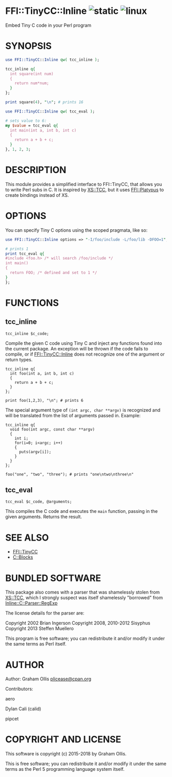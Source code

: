# FFI::TinyCC::Inline ![static](https://github.com/Perl5-FFI/FFI-TinyCC-Inline/workflows/static/badge.svg) ![linux](https://github.com/Perl5-FFI/FFI-TinyCC-Inline/workflows/linux/badge.svg)

Embed Tiny C code in your Perl program

# SYNOPSIS

```perl
use FFI::TinyCC::Inline qw( tcc_inline );

tcc_inline q{
  int square(int num)
  {
    return num*num;
  }
};

print square(4), "\n"; # prints 16

use FFI::TinyCC::Inline qw( tcc_eval );

# sets value to 6:
my $value = tcc_eval q{
  int main(int a, int b, int c)
  {
    return a + b + c;
  }
}, 1, 2, 3;
```

# DESCRIPTION

This module provides a simplified interface to FFI::TinyCC, that allows you
to write Perl subs in C.  It is inspired by [XS::TCC](https://metacpan.org/pod/XS::TCC), but it uses [FFI::Platypus](https://metacpan.org/pod/FFI::Platypus)
to create bindings instead of XS.

# OPTIONS

You can specify Tiny C options using the scoped pragmata, like so:

```perl
use FFI::TinyCC::Inline options => "-I/foo/include -L/foo/lib -DFOO=1";

# prints 1
print tcc_eval q{
#include <foo.h> /* will search /foo/include */
int main()
{
  return FOO; /* defined and set to 1 */
}
};
```

# FUNCTIONS

## tcc\_inline

```
tcc_inline $c_code;
```

Compile the given C code using Tiny C and inject any functions found into the
current package.  An exception will be thrown if the code fails to compile, or if
[FFI::TinyCC::Inline](https://metacpan.org/pod/FFI::TinyCC::Inline) does not recognize one of the argument or return
types.

```
tcc_inline q{
  int foo(int a, int b, int c)
  {
    return a + b + c;
  }
};

print foo(1,2,3), "\n"; # prints 6
```

The special argument type of `(int argc, char **argv)` is recognized and
will be translated from the list of arguments passed in.  Example:

```
tcc_inline q{
  void foo(int argc, const char **argv)
  {
    int i;
    for(i=0; i<argc; i++)
    {
      puts(argv[i]);
    }
  }
};

foo("one", "two", "three"); # prints "one\ntwo\nthree\n"
```

## tcc\_eval

```
tcc_eval $c_code, @arguments;
```

This compiles the C code and executes the `main` function, passing in the given arguments.
Returns the result.

# SEE ALSO

- [FFI::TinyCC](https://metacpan.org/pod/FFI::TinyCC)
- [C::Blocks](https://metacpan.org/pod/C::Blocks)

# BUNDLED SOFTWARE

This package also comes with a parser that was shamelessly stolen from [XS::TCC](https://metacpan.org/pod/XS::TCC),
which I strongly suspect was itself shamelessly "borrowed" from
[Inline::C::Parser::RegExp](https://metacpan.org/pod/Inline::C::Parser::RegExp)

The license details for the parser are:

Copyright 2002 Brian Ingerson
Copyright 2008, 2010-2012 Sisyphus
Copyright 2013 Steffen Muellero

This program is free software; you can redistribute it and/or modify it under the same terms as Perl itself.

# AUTHOR

Author: Graham Ollis <plicease@cpan.org>

Contributors:

aero

Dylan Cali (calid)

pipcet

# COPYRIGHT AND LICENSE

This software is copyright (c) 2015-2018 by Graham Ollis.

This is free software; you can redistribute it and/or modify it under
the same terms as the Perl 5 programming language system itself.
